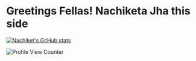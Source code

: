 # Greetings Fellas! Nachiketa Jha this side
[![Nachiket's GitHub stats](https://github-readme-stats.vercel.app/api?username=NachiketaJha)](https://github.com/anuraghazra/github-readme-stats)

![Profile View Counter](https://komarev.com/ghpvc/?username=NachiketaJha)

